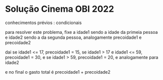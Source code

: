 # Solução Cinema OBI 2022

conhecimentos prévios : condicionais

para resolver este problema, fixe a idade1 sendo a idade da primeia pessoa e idade2 sendo a da segunda pessoa, analogamente precoidade1 e precoidade2

dai se idade1 <= 17, precoidade1 = 15, se idade1 > 17 e idade1 <= 59, precoidade1 = 30, e se idade1 > 59, precoidade1 = 20, e analogamente para idade2

e no final o gasto total é precoidade1 + precoidade2
